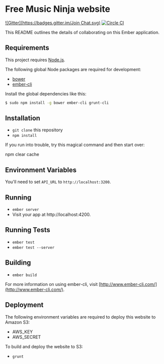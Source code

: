 # Free Music Ninja website
[![Gitter](https://badges.gitter.im/Join Chat.svg)](https://gitter.im/FreeMusicNinja/freemusic.ninja?utm_source=badge&utm_medium=badge&utm_campaign=pr-badge&utm_content=badge)
[![Circle CI](https://circleci.com/gh/FreeMusicNinja/freemusic.ninja.png?style=badge)](https://circleci.com/gh/FreeMusicNinja/freemusic.ninja)

This README outlines the details of collaborating on this Ember application.

## Requirements

This project requires [Node.js][].

The following global Node packages are required for development:

* [bower][]
* [ember-cli][]

Install the global dependencies like this:

```bash
$ sudo npm install -g bower ember-cli grunt-cli
```


## Installation

* `git clone` this repository
* `npm install`

If you run into trouble, try this magical command and then start over:

  npm clear cache

## Environment Variables

You'll need to set `API_URL` to `http://localhost:3200`.

## Running

* `ember server`
* Visit your app at http://localhost:4200.

## Running Tests

* `ember test`
* `ember test --server`

## Building

* `ember build`

For more information on using ember-cli, visit [http://www.ember-cli.com/](http://www.ember-cli.com/).

## Deployment

The following environment variables are required to deploy this website to Amazon S3:

* AWS_KEY
* AWS_SECRET

To build and deploy the website to S3:

* `grunt`


[bower]: http://bower.io/
[ember-cli]: http://ember-cli.com/
[gulp]: http://gulpjs.com/
[node.js]: http://nodejs.org/
